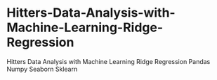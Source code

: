 # Hitters-Data-Analysis-with-Machine-Learning-Ridge-Regression
Hitters Data Analysis with Machine Learning Ridge Regression Pandas Numpy Seaborn Sklearn
